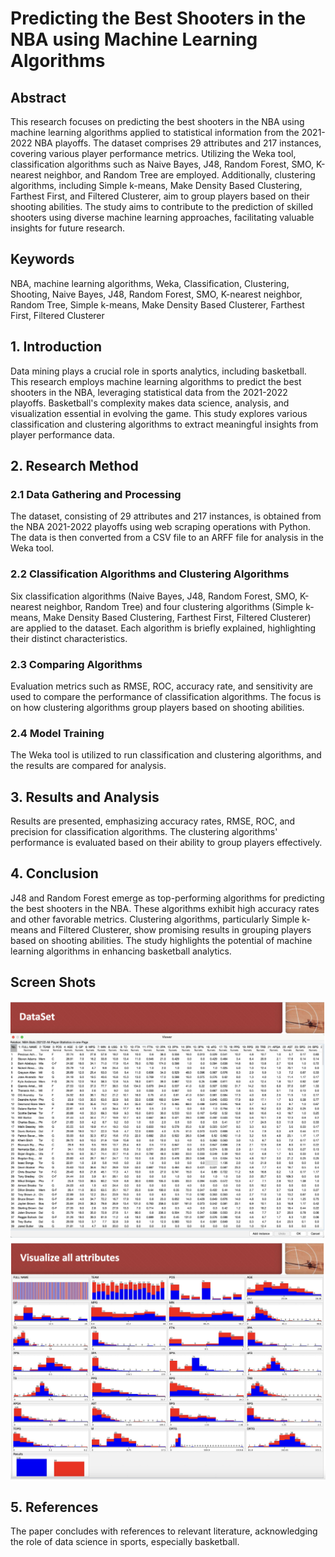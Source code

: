 # Predicting the Best Shooters in the NBA using Machine Learning Algorithms

## Abstract
This research focuses on predicting the best shooters in the NBA using machine learning algorithms applied to statistical information from the 2021-2022 NBA playoffs. The dataset comprises 29 attributes and 217 instances, covering various player performance metrics. Utilizing the Weka tool, classification algorithms such as Naive Bayes, J48, Random Forest, SMO, K-nearest neighbor, and Random Tree are employed. Additionally, clustering algorithms, including Simple k-means, Make Density Based Clustering, Farthest First, and Filtered Clusterer, aim to group players based on their shooting abilities. The study aims to contribute to the prediction of skilled shooters using diverse machine learning approaches, facilitating valuable insights for future research.

## Keywords
NBA, machine learning algorithms, Weka, Classification, Clustering, Shooting, Naive Bayes, J48, Random Forest, SMO, K-nearest neighbor, Random Tree, Simple k-means, Make Density Based Clusterer, Farthest First, Filtered Clusterer

## 1. Introduction
Data mining plays a crucial role in sports analytics, including basketball. This research employs machine learning algorithms to predict the best shooters in the NBA, leveraging statistical data from the 2021-2022 playoffs. Basketball's complexity makes data science, analysis, and visualization essential in evolving the game. This study explores various classification and clustering algorithms to extract meaningful insights from player performance data.

## 2. Research Method
### 2.1 Data Gathering and Processing
The dataset, consisting of 29 attributes and 217 instances, is obtained from the NBA 2021-2022 playoffs using web scraping operations with Python. The data is then converted from a CSV file to an ARFF file for analysis in the Weka tool.

### 2.2 Classification Algorithms and Clustering Algorithms
Six classification algorithms (Naive Bayes, J48, Random Forest, SMO, K-nearest neighbor, Random Tree) and four clustering algorithms (Simple k-means, Make Density Based Clustering, Farthest First, Filtered Clusterer) are applied to the dataset. Each algorithm is briefly explained, highlighting their distinct characteristics.

### 2.3 Comparing Algorithms
Evaluation metrics such as RMSE, ROC, accuracy rate, and sensitivity are used to compare the performance of classification algorithms. The focus is on how clustering algorithms group players based on shooting abilities.

### 2.4 Model Training
The Weka tool is utilized to run classification and clustering algorithms, and the results are compared for analysis.

## 3. Results and Analysis
Results are presented, emphasizing accuracy rates, RMSE, ROC, and precision for classification algorithms. The clustering algorithms' performance is evaluated based on their ability to group players effectively.

## 4. Conclusion
J48 and Random Forest emerge as top-performing algorithms for predicting the best shooters in the NBA. These algorithms exhibit high accuracy rates and other favorable metrics. Clustering algorithms, particularly Simple k-means and Filtered Clusterer, show promising results in grouping players based on shooting abilities. The study highlights the potential of machine learning algorithms in enhancing basketball analytics.

## Screen Shots
![](ScreenShoots/DataSet-SS.png)
![](ScreenShoots/Visualizes-SS.png)

## 5. References
The paper concludes with references to relevant literature, acknowledging the role of data science in sports, especially basketball.






